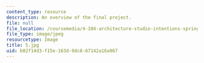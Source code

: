 ```yaml
---
content_type: resource
description: An overview of the final project.
file: null
file_location: /coursemedia/4-104-architecture-studio-intentions-spring-2005/b02f14d3f15e163d9dc867142a16a967_5.jpg
file_type: image/jpeg
resourcetype: Image
title: 5.jpg
uid: b02f14d3-f15e-163d-9dc8-67142a16a967
---
```

